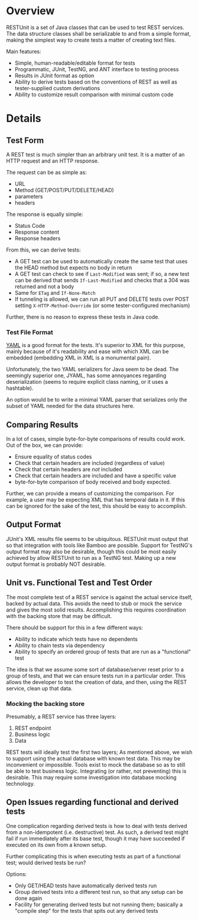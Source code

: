 
# Overview 

RESTUnit is a set of Java classes that can be used to test REST services.  The data structure classes shall be serializable to and from a simple format, making the simplest way to create tests a matter of creating text files.  

Main features:

* Simple, human-readable/editable format for tests
* Programmatic, JUnit, TestNG, and ANT interface to testing process
* Results in JUnit format as option
* Ability to derive tests based on the conventions of REST as well as tester-supplied custom derivations
* Ability to customize result comparison with minimal custom code

# Details 

## Test Form 

A REST test is much simpler than an arbitrary unit test.  It is a matter of an HTTP request and an HTTP response.

The request can be as simple as:

* URL
* Method (GET/POST/PUT/DELETE/HEAD)
* parameters
* headers

The response is equally simple:

* Status Code
* Response content
* Response headers

From this, we can derive tests:

* A GET test can be used to automatically create the same test that uses the HEAD method but expects no body in return
* A GET test can check to see if `Last-Modified` was sent; if so, a new test can be derived that sends `If-Last-Modified` and checks that a 304 was returned and not a body
* Same for `ETag` and `If-None-Match`
* If tunneling is allowed, we can run all PUT and DELETE tests over POST setting `X-HTTP-Method-Override` (or some tester-configured mechanism)

Further, there is no reason to express these tests in Java code.

### Test File Format 

[YAML](http://en.wikipedia.org/wiki/YAML)  is a good format for the tests.  It's superior to XML for this purpose, mainly because of it's readability and ease with which XML can be embedded (embedding XML in XML is a monumental pain). 

Unfortunately, the two YAML serializers for Java seem to be dead.  The seemingly superior one, JYAML, has some annoyances regarding deserialization (seems to require explicit class naming, or it uses a hashtable).

An option would be to write a minimal YAML parser that serializes only the subset of YAML needed for the data structures here.

## Comparing Results 

In a lot of cases, simple byte-for-byte comparisons of results could work.  Out of the box, we can provide:
* Ensure equality of status codes
* Check that certain headers are included (regardless of value)
* Check that certain headers are *not* included
* Check that certain headers are included and have a specific value
* byte-for-byte comparison of body received and body expected.

Further, we can provide a means of customizing the comparison.  For example, a user may be expecting XML that has temporal data in it.  If this can be ignored for the sake of the test, this should be easy to accomplish.

## Output Format 

JUnit's XML results file seems to be ubiquitous.  RESTUnit must output that so that integration with tools like Bamboo are possible.  Support for TestNG's output format may also be desirable, though this could be most easily achieved by allow RESTUnit to run as a TestNG test. Making up a new output format is probably NOT desirable.

## Unit vs. Functional Test and Test Order 

The most complete test of a REST service is against the actual service itself, backed by actual data.  This avoids the need to stub or mock the service and gives the most solid results.  Accomplishing this requires coordination with the backing store that may be difficult.

There should be support for this in a few different ways:

* Ability to indicate which tests have no dependents
* Ability to chain tests via dependency
* Ability to specify an ordered group of tests that are run as a "functional" test

The idea is that we assume some sort of database/server reset prior to a group of tests, and that we can ensure tests run in a particular order.  This allows the developer to test the creation of data, and then, using the REST service, clean up that data.

### Mocking the backing store 

Presumably, a REST service has three layers:

1. REST endpoint
1. Business logic
1. Data

REST tests will ideally test the first two layers; As mentioned above, we wish to support using the actual database with known test data.  This may be inconvenient or impossible.  Tools exist to mock the database so as to still be able to test business logic.  Integrating (or rather, not preventing) this is desirable.  This may require some investigation into database mocking technology.

## Open Issues regarding functional and derived tests

One complication regarding derived tests is how to deal with tests derived from a non-idempotent (i.e. destructive) test.  As such, a derived test might fail if run immediately after its base test, though it may have succeeded if executed on its own from a known setup.

Further complicating this is when executing tests as part of a functional test; would derived tests be run?

Options:

* Only GET/HEAD tests have automatically derived tests run
* Group derived tests into a different test run, so that any setup can be done again
* Facility for generating derived tests but not running them; basically a "compile step" for the tests that spits out any derived tests


